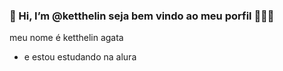 ### 👋 Hi, I’m @ketthelin seja bem vindo ao meu porfil 🖤🧋😝

meu nome é ketthelin agata
- e estou estudando na alura
